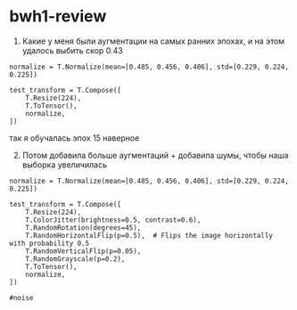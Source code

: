 # bwh1-review

1. Какие у меня были аугментации на самых ранних эпохах, и на этом удалось выбить скор 0.43

```
normalize = T.Normalize(mean=[0.485, 0.456, 0.406], std=[0.229, 0.224, 0.225])

test_transform = T.Compose([
    T.Resize(224),
    T.ToTensor(),
    normalize,
])

```

так я обучалась эпох 15 наверное

2. Потом добавила больше аугментаций + добавила шумы, чтобы наша выборка увеличилась
```
normalize = T.Normalize(mean=[0.485, 0.456, 0.406], std=[0.229, 0.224, 0.225])

test_transform = T.Compose([
    T.Resize(224),
    T.ColorJitter(brightness=0.5, contrast=0.6),
    T.RandomRotation(degrees=45),
    T.RandomHorizontalFlip(p=0.5),  # Flips the image horizontally with probability 0.5
    T.RandomVerticalFlip(p=0.05),
    T.RandomGrayscale(p=0.2),
    T.ToTensor(),
    normalize,
])

#noise


```
